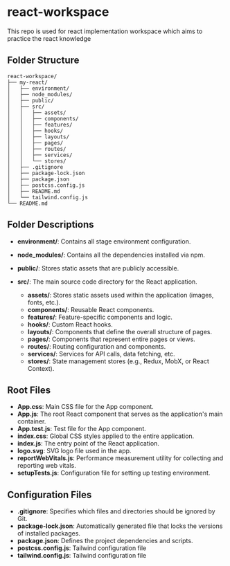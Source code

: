 # react-workspace
This repo is used for react implementation workspace which aims to practice the react knowledge

## Folder Structure
```
react-workspace/
├── my-react/
│   ├── environment/
│   ├── node_modules/
│   ├── public/
│   ├── src/
│   │   ├── assets/
│   │   ├── components/
│   │   ├── features/
│   │   ├── hooks/
│   │   ├── layouts/
│   │   ├── pages/
│   │   ├── routes/
│   │   ├── services/
│   │   └── stores/
│   ├── .gitignore
│   ├── package-lock.json
│   ├── package.json
│   ├── postcss.config.js
│   ├── README.md
│   └── tailwind.config.js
└── README.md
```

## Folder Descriptions
- **environment/**: Contains all stage environment configuration.
- **node_modules/**: Contains all the dependencies installed via npm.
- **public/**: Stores static assets that are publicly accessible.
- **src/**: The main source code directory for the React application.

  - **assets/**: Stores static assets used within the application (images, fonts, etc.).
  - **components/**: Reusable React components.
  - **features/**: Feature-specific components and logic.
  - **hooks/**: Custom React hooks.
  - **layouts/**: Components that define the overall structure of pages.
  - **pages/**: Components that represent entire pages or views.
  - **routes/**: Routing configuration and components.
  - **services/**: Services for API calls, data fetching, etc.
  - **stores/**: State management stores (e.g., Redux, MobX, or React Context).

## Root Files
- **App.css**: Main CSS file for the App component.
- **App.js**: The root React component that serves as the application's main container.
- **App.test.js**: Test file for the App component.
- **index.css**: Global CSS styles applied to the entire application.
- **index.js**: The entry point of the React application.
- **logo.svg**: SVG logo file used in the app.
- **reportWebVitals.js**: Performance measurement utility for collecting and reporting web vitals.
- **setupTests.js**: Configuration file for setting up testing environment.

## Configuration Files
- **.gitignore**: Specifies which files and directories should be ignored by Git.
- **package-lock.json**: Automatically generated file that locks the versions of installed packages.
- **package.json**: Defines the project dependencies and scripts.
- **postcss.config.js**: Tailwind configuration file
- **tailwind.config.js**: Tailwind configuration file

